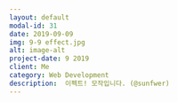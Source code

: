 ```yaml
---
layout: default
modal-id: 31
date: 2019-09-09
img: 9-9 effect.jpg
alt: image-alt
project-date: 9 2019
client: Me
category: Web Development
description:  이펙트! 모작입니다. (@sunfwer)
---
```

